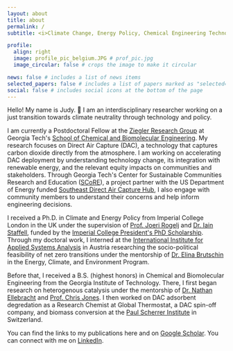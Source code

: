 ```yaml
---
layout: about
title: about
permalink: /
subtitle: <i>Climate Change, Energy Policy, Chemical Engineering Technologies</i>

profile:
  align: right
  image: profile_pic_belgium.JPG # prof_pic.jpg
  image_circular: false # crops the image to make it circular

news: false # includes a list of news items
selected_papers: false # includes a list of papers marked as "selected={true}"
social: false # includes social icons at the bottom of the page
---
```


Hello! My name is Judy. 👋 I am an interdisciplinary researcher working on a just transition towards climate neutrality through technology and policy. 

I am currently a Postdoctoral Fellow at the [Ziegler Research Group](https://ziegler.chbe.gatech.edu/) at Georgia Tech's [School of Chemical and Biomolecular Engineering](https://www.chbe.gatech.edu/). My research focuses on Direct Air Capture (DAC), a technology that captures carbon dioxide directly from the atmosphere. I am working on accelerating DAC deployment by understanding technology change, its integration with renewable energy, and the relevant equity impacts on communities and stakeholders. Through Georgia Tech's Center for Sustainable Communities Research and Education ([SCoRE](https://scre.research.gatech.edu/)), a project partner with the US Department of Energy funded [Southeast Direct Air Capture Hub](https://www.sseb.org/programs/sedac_hub/), I also engage with community members to understand their concerns and help inform engineering decisions. 

I received a Ph.D. in Climate and Energy Policy from Imperial College London in the UK under the supervision of [Prof. Joeri Rogelj](https://profiles.imperial.ac.uk/j.rogelj) and [Dr. Iain Staffell](https://profiles.imperial.ac.uk/i.staffell), funded by the [Imperial College President's PhD Scholarship](https://www.imperial.ac.uk/study/fees-and-funding/postgraduate-doctoral/grants-scholarships/presidents-phd/). Through my doctoral work, I interned at the [International Institute for Applied Systems Analysis](https://iiasa.ac.at/) in Austria researching the socio-political feasibility of net zero transitions under the mentorship of [Dr. Elina Brutschin](https://iiasa.ac.at/staff/elina-brutschin) in the Energy, Climate, and Environment Program. 

Before that, I received a B.S. (highest honors) in Chemical and Biomolecular Engineering from the Georgia Institute of Technology. There, I first began research on heterogenous catalysis under the mentorship of [Dr. Nathan Ellebracht](https://people.llnl.gov/ellebracht1) and [Prof. Chris Jones](https://jones.chbe.gatech.edu/). I then worked on DAC adsorbent degredation as a Research Chemist at Global Thermostat, a DAC spin-off company, and biomass conversion at the [Paul Scherrer Institute](https://www.psi.ch/en) in Switzerland. 

You can find the links to my publications here and on [Google Scholar](https://scholar.google.com/citations?user=MLRn3TIAAAAJ&hl=en). You can connect with me on [LinkedIn](https://www.linkedin.com/in/judyjwxie/).

<!---
Write your biography here. Tell the world about yourself. Link to your favorite [subreddit](http://reddit.com). You can put a picture in, too. The code is already in, just name your picture `prof_pic.jpg` and put it in the `img/` folder.

Put your address / P.O. box / other info right below your picture. You can also disable any of these elements by editing `profile` property of the YAML header of your `_pages/about.md`. Edit `_bibliography/papers.bib` and Jekyll will render your [publications page](/al-folio/publications/) automatically.

Link to your social media connections, too. This theme is set up to use [Font Awesome icons](https://fontawesome.com/) and [Academicons](https://jpswalsh.github.io/academicons/), like the ones below. Add your Facebook, Twitter, LinkedIn, Google Scholar, or just disable all of them.
-->
